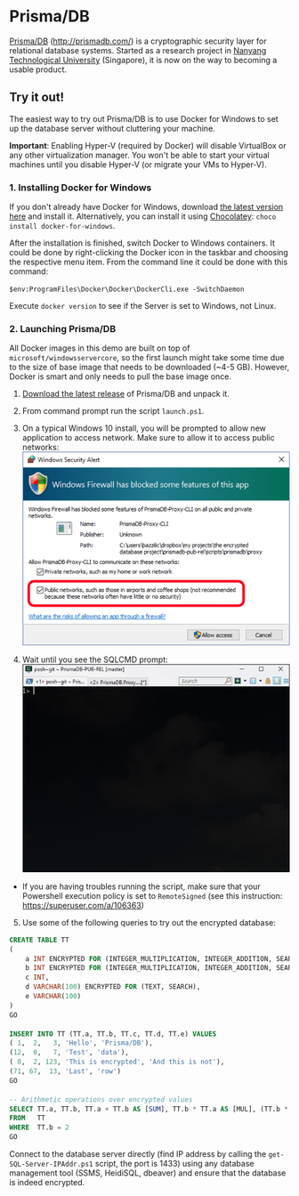 # Prisma/DB
[Prisma/DB](http://prismadb.com/) (http://prismadb.com/) is a cryptographic security layer for relational database systems.
Started as a research project in [Nanyang Technological University](http://www.ntu.edu.sg/Pages/home.aspx) (Singapore), it is now on the way to becoming a usable product.

## Try it out!
The easiest way to try out Prisma/DB is to use Docker for Windows to set up the database server without cluttering your machine.

**Important**: Enabling Hyper-V (required by Docker) will disable VirtualBox or any other virtualization manager.
You won't be able to start your virtual machines until you disable Hyper-V (or migrate your VMs to Hyper-V).

### 1. Installing Docker for Windows
If you don't already have Docker for Windows, download [the latest version here](https://download.docker.com/win/stable/InstallDocker.msi) and install it.
Alternatively, you can install it using [Chocolatey](https://chocolatey.org/): `choco install docker-for-windows`.

After the installation is finished, switch Docker to Windows containers.
It could be done by right-clicking the Docker icon in the taskbar and choosing the respective menu item.
From the command line it could be done with this command:

`$env:ProgramFiles\Docker\Docker\DockerCli.exe -SwitchDaemon`

Execute `docker version` to see if the Server is set to Windows, not Linux.

### 2. Launching Prisma/DB

All Docker images in this demo are built on top of `microsoft/windowsservercore`, so the first launch might take some time due to the size of base image that needs to be downloaded (~4-5 GB).
However, Docker is smart and only needs to pull the base image once.

1. [Download the latest release](https://github.com/PrismaDB/PrismaDB/releases) of Prisma/DB and unpack it.

2. From command prompt run the script `launch.ps1`.

3. On a typical Windows 10 install, you will be prompted to allow new application to access network. Make sure to allow it to access public networks:  
![](https://raw.githubusercontent.com/PrismaDB/PrismaDB/master/img/firewall.png)

4. Wait until you see the SQLCMD prompt:  
![](https://raw.githubusercontent.com/PrismaDB/PrismaDB/master/img/sqlcmd.gif)
 * If you are having troubles running the script, make sure that your Powershell execution policy is set to `RemoteSigned` (see this instruction: https://superuser.com/a/106363)

5. Use some of the following queries to try out the encrypted database:

```SQL
CREATE TABLE TT
(
	a INT ENCRYPTED FOR (INTEGER_MULTIPLICATION, INTEGER_ADDITION, SEARCH),
	b INT ENCRYPTED FOR (INTEGER_MULTIPLICATION, INTEGER_ADDITION, SEARCH),
	c INT,
	d VARCHAR(100) ENCRYPTED FOR (TEXT, SEARCH),
	e VARCHAR(100)
)
GO

INSERT INTO TT (TT.a, TT.b, TT.c, TT.d, TT.e) VALUES
( 1,  2,   3, 'Hello', 'Prisma/DB'),
(12,  0,   7, 'Test', 'data'),
( 0,  2, 123, 'This is encrypted', 'And this is not'),
(71, 67,  13, 'Last', 'row')
GO

-- Arithmetic operations over encrypted values
SELECT TT.a, TT.b, TT.a + TT.b AS [SUM], TT.b * TT.a AS [MUL], (TT.b * TT.a) + TT.b AS [EXPR]
FROM   TT
WHERE  TT.b = 2
GO
```

Connect to the database server directly (find IP address by calling the `get-SQL-Server-IPAddr.ps1` script, the port is 1433) using any database management tool (SSMS, HeidiSQL, dbeaver) and ensure that the database is indeed encrypted.
